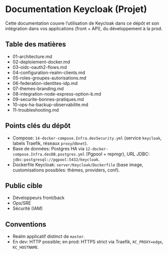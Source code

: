 # Documentation Keycloak (Projet)

Cette documentation couvre l’utilisation de Keycloak dans ce dépôt et son intégration dans vos applications (front + API), du développement à la prod.

## Table des matières
- 01-architecture.md
- 02-deploiement-docker.md
- 03-oidc-oauth2-flows.md
- 04-configuration-realm-clients.md
- 05-roles-groupes-autorisations.md
- 06-federation-identites-idp.md
- 07-themes-branding.md
- 08-integration-node-express-option-b.md
- 09-securite-bonnes-pratiques.md
- 10-ops-ha-backup-observabilite.md
- 11-troubleshooting.md

## Points clés du dépôt
- Compose: `14-docker-compose.Infra.devSecurity.yml` (service `keycloak`, labels Traefik, réseaux `proxy`/`dbnet`).
- Base de données: Postgres HA via `12-docker-compose.Infra.devDB.postgres.yml` (Pgpool + repmgr), URL JDBC: `jdbc:postgresql://pgpool:5432/keycloak`.
- Dockerfile Keycloak: `server/Keycloak/Dockerfile` (base image, customisations possibles: thèmes, providers, conf). 

## Public cible
- Développeurs front/back
- Ops/SRE
- Sécurité (IAM)

## Conventions
- Realm applicatif distinct de `master`.
- En dev: HTTP possible; en prod: HTTPS strict via Traefik, `KC_PROXY=edge`, `KC_HOSTNAME`.
